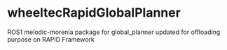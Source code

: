 # wheeltecRapidGlobalPlanner
ROS1 melodic-morenia package for global_planner updated for offloading purpose on RAPID Framework
